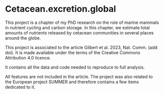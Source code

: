 # Cetacean.excretion.global
This project is a chapter of my PhD research on the role of marine mammals in 
nutrient cycling and carbon storage. In this chapter, we estimate total amounts of 
nutrients released by cetacean communities in several places around the globe. 


This project is associated to the article Gilbert et al. 2023, Nat. Comm. (add doi). 
It is made available under the terms of the Creative Commons Attribution 4.0 licence.

It contains all the data and code needed to reproduce to full analysis.

All features are not included in the article. The project was also related to the 
European project SUMMER and therefore contains a few items dedicated to it. 

